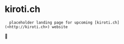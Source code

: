 # kiroti.ch

      placeholder landing page for upcoming [kiroti.ch](<http://kiroti.ch>) website

      

:koala:
